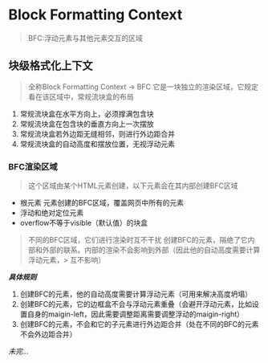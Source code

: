 # Block Formatting Context

> BFC:浮动元素与其他元素交互的区域
## 块级格式化上下文

> 全称Block Formatting Context -> BFC
> 它是一块独立的渲染区域，它规定看在该区域中，常规流块盒的布局

1. 常规流块盒在水平方向上，必须撑满包含块
2. 常规流块盒在包含块的垂直方向上一次摆放
3. 常规流块盒若外边距无缝相邻，则进行外边距合并
4. 常规流块盒的自动高度和摆放位置，无视浮动元素

### BFC渲染区域

> 这个区域由某个HTML元素创建，以下元素会在其内部创建BFC区域

- 根元素  <html>元素创建的BFC区域，覆盖网页中所有的元素
- 浮动和绝对定位元素
- overflow不等于visible（默认值）的块盒

> 不同的BFC区域，它们进行渲染时互不干扰
> 创建BFC的元素，隔绝了它内部和外部的联系。内部的渲染不会影响到外部（因此他的自动高度需要计算浮动元素，> 互不影响）


***具体规则***

1. 创建BFC的元素，他的自动高度需要计算浮动元素（可用来解决高度坍塌）
2. 创建BFC的元素，它的边框盒不会与浮动元素重叠（会避开浮动元素，比如设置自身的maigin-left，因此需要调整距离需要调整浮动的maigin-right）
3. 创建BFC的元素，不会和它的子元素进行外边距合并（处在不同的BFC的元素不会外边距合并）

*未完...*
